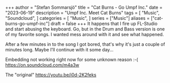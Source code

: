 +++
author = "Stefan Sommarsjö"
title = "Cat Burns - Go Umpf Inc."
date = "2023-06-19"
description = "Umpf Inc. Meet Cat Burns"
tags = [
    "Music",
	"Soundcloud",
]
categories = [
    "Music",
]
series = ["Music"]
aliases = ["cat-burns-go-umpf-inc"]
draft = false
+++
It happens that I fire up FL-Studio and start abusing the keyboard.
Go, but in the Drum and Bass version is one of my favorite songs. I wanted mess around with it and see what happened.

After a few minutes in to the song I got bored, that's why it's just a couple of minutes long. Maybe I'll continue with it some day...
<!--more-->
Embedding not working right now for some unknown reason :-(
https://on.soundcloud.com/m4a3w

The "original" https://youtu.be/i0d-2K2feks









